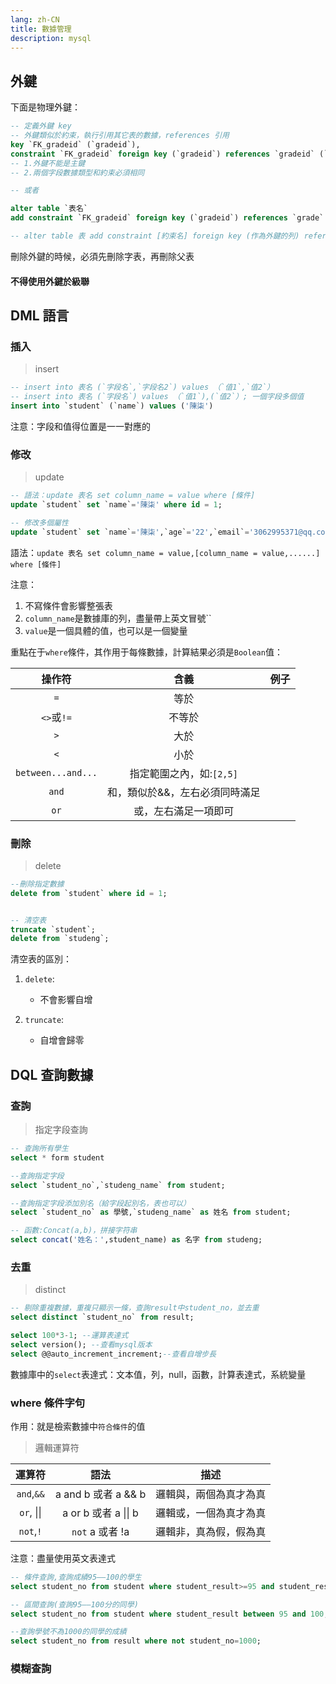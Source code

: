 ```yaml
---
lang: zh-CN
title: 數據管理
description: mysql
---
```


## 外鍵

下面是物理外鍵：

```sql
-- 定義外鍵 key
-- 外鍵類似於約束，執行引用其它表的數據，references 引用
key `FK_gradeid` (`gradeid`),
constraint `FK_gradeid` foreign key (`gradeid`) references `gradeid` (`gradeid`)
-- 1.外鍵不能是主鍵
-- 2.兩個字段數據類型和約束必須相同

-- 或者

alter table `表名`
add constraint `FK_gradeid` foreign key (`gradeid`) references `grade` (`gradeid`)

-- alter table 表 add constraint [約束名] foreign key (作為外鍵的列) references 那個表（那個字段）
```

刪除外鍵的時候，必須先刪除字表，再刪除父表

#### 不得使用外鍵於級聯

## DML 語言

### 插入

> insert

```sql
-- insert into 表名 (`字段名`,`字段名2`) values （`值1`,`值2`）
-- insert into 表名 (`字段名`) values （`值1`),(`值2`）; 一個字段多個值
insert into `student` (`name`) values ('陳柒')
```

注意：字段和值得位置是一一對應的

### 修改

> update

```sql
-- 語法：update 表名 set column_name = value where [條件]
update `student` set `name`='陳柒' where id = 1;

-- 修改多個屬性
update `student` set `name`='陳柒',`age`='22',`email`='3062995371@qq.com' where id = 1;
```

語法：`update 表名 set column_name = value,[column_name = value,......] where [條件]`

注意：

1. 不寫條件會影響整張表
2. `column_name`是數據庫的列，盡量帶上英文冒號``
3. `value`是一個具體的值，也可以是一個變量

重點在于`where`條件，其作用于每條數據，計算結果必須是`Boolean`值：

|       操作符       |              含義              | 例子 |
| :----------------: | :----------------------------: | :--: |
|        `=`         |              等於              |      |
|     `<>`或`!=`     |             不等於             |      |
|        `>`         |              大於              |      |
|        `<`         |              小於              |      |
| `between...and...` |    指定範圍之內，如:`[2,5]`    |      |
|       `and`        | 和，類似於&&，左右必須同時滿足 |      |
|        `or`        |      或，左右滿足一項即可      |      |

### 刪除

> delete

```sql
--刪除指定數據
delete from `student` where id = 1;


-- 清空表
truncate `student`;
delete from `studeng`;
```

清空表的區別：

1. `delete`:

   - 不會影響自增

2. `truncate`:
   - 自增會歸零

## DQL 查詢數據

### 查詢

> 指定字段查詢

```sql
-- 查詢所有學生
select * form student

--查詢指定字段
select `student_no`,`studeng_name` from student;

--查詢指定字段添加別名（給字段起別名，表也可以）
select `student_no` as 學號,`studeng_name` as 姓名 from student;

-- 函數:Concat(a,b)，拼接字符串
select concat('姓名：',student_name) as 名字 from studeng;

```

### 去重

> distinct

```SQL
-- 剔除重複數據，重複只顯示一條，查詢result中student_no，並去重
select distinct `student_no` from result;

select 100*3-1; --運算表達式
select version(); --查看mysql版本
select @@auto_increment_increment;--查看自增步長
```

數據庫中的`select`表達式：文本值，列，null，函數，計算表達式，系統變量

### where 條件字句

作用：就是檢索數據中`符合條件`的值

> 邏輯運算符

|       運算符       |             語法             |          描述          |
| :----------------: | :--------------------------: | :--------------------: |
|     `and`,`&&`     |     a and b 或者 a && b      | 邏輯與，兩個為真才為真 |
| `or`, &#124;&#124; | a or b 或者 a &#124;&#124; b | 邏輯或，一個為真才為真 |
|     `not`,`!`      |       `not` a 或者 !a        | 邏輯非，真為假，假為真 |

注意：盡量使用英文表達式

```sql
-- 條件查詢,查詢成績95——100的學生
select student_no from student where student_result>=95 and student_result<=100;

-- 區間查詢(查詢95——100分的同學)
select student_no from student where student_result between 95 and 100;

--查詢學號不為1000的同學的成績
select student_no from result where not student_no=1000;
```

### 模糊查詢


